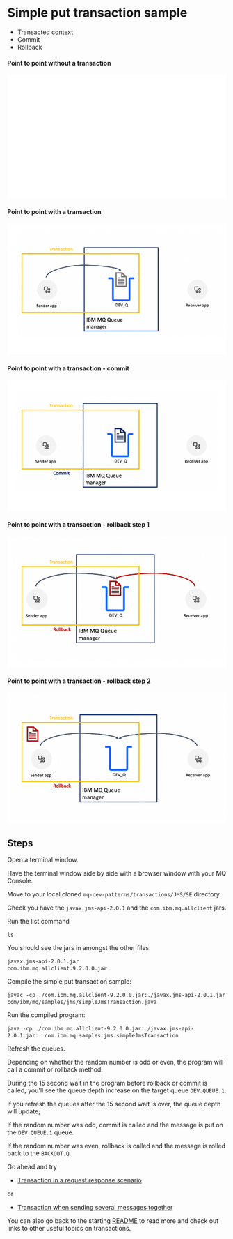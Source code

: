 Simple put transaction sample
=============================

* Transacted context
* Commit
* Rollback

#### Point to point without a transaction

![Point to point with IBM MQ](/transactions/JMS/SE/images/ibm_mq_point_to_point.gif)

#### Point to point with a transaction

![Point to point with a transaction](/transactions/JMS/SE/images/ibm_mq_transaction_msg_b4_commit.png)

#### Point to point with a transaction - commit

![Point to point with a transaction](/transactions/JMS/SE/images/ibm_mq_transaction_msg_commited.png)

#### Point to point with a transaction - rollback step 1

![Point to point with a transaction](/transactions/JMS/SE/images/ibm_mq_transaction_msg_rollback_step1.png)

#### Point to point with a transaction - rollback step 2

![Point to point with a transaction](/transactions/JMS/SE/images/ibm_mq_transaction_msg_rollback_step2.png)



## Steps

Open a terminal window.

Have the terminal window side by side with a browser window with your MQ Console.

Move to your local cloned `mq-dev-patterns/transactions/JMS/SE` directory.

Check you have the `javax.jms-api-2.0.1` and the `com.ibm.mq.allclient` jars.

Run the list command

```
ls
```

You should see the jars in amongst the other files:

```
javax.jms-api-2.0.1.jar
com.ibm.mq.allclient.9.2.0.0.jar
```

Compile the simple put transaction sample:

```
javac -cp ./com.ibm.mq.allclient-9.2.0.0.jar:./javax.jms-api-2.0.1.jar com/ibm/mq/samples/jms/simpleJmsTransaction.java
```

Run the compiled program:

```
java -cp ./com.ibm.mq.allclient-9.2.0.0.jar:./javax.jms-api-2.0.1.jar:. com.ibm.mq.samples.jms.simpleJmsTransaction
```

Refresh the queues.

Depending on whether the random number is odd or even, the program will call a commit or rollback method.

During the 15 second wait in the program before rollback or commit is called, you'll see the queue depth increase on the target queue `DEV.QUEUE.1`.

If you refresh the queues after the 15 second wait is over, the queue depth will update;

If the random number was odd, commit is called and the message is put on the `DEV.QUEUE.1` queue.

If the random number was even, rollback is called and the message is rolled back to the `BACKOUT.Q`.


Go ahead and try

- [Transaction in a request response scenario](simpleJMSTransReqRespReadme.md)

or

- [Transaction when sending several messages together](simpleJMSTransMultiReadme.md)

You can also go back to the starting [README](README.md) to read more and check out links to other useful topics on transactions.
